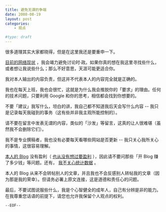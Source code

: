 ```yaml
---
title: 避免无谓的争端
date: 2008-08-19
layout: post
categories:
    - 观点

#type: draft
---
```


很多道理其实大家都晓得，但是在这里我还是要重申一下。

 [目前的网络现状]({{site.urls}}/posts/22/) ，我会竭力避免讨论时·政。如果你真的想在我这里寻找些什么，或者想让我说些什么；那么不好意思，天涯可能更适合你。

我对本人输出的内容负责，但这并不代表本人的内容完全就是正确的。

我也在每天上班，我也会很忙，这就是为什么我会推脱你的「要求」的理由。任何的技术问题，只要利用 Google 和你的思考，相信都会找到你想要的。

不要「建议」我写什么，坦白的讲，我自己都不知道我后天会写什么内容 -- 我只是记录每天我碰到的事务（这有些并非我主观所能控制的）。

请不要在留言中发表无谓的内容，类似的「沙发」等留言，这真的让人很难堪（虽然我不会删除它们）。

我不是专业撰稿者，我也没有必要每天看哪些网站是否更新 -- 我只关心我所关心的事情，这很容易理解。

 [本人的 Blog](http://www.gracecode.com)  没有盈利（ [也从没有想过要盈利]({{site.urls}}/posts/142/) ），因此请不要问那些「开 Blog 赚了多少钱」等问题。还有， [我不关心统计数据]({{site.urls}}/posts/2096/) 。

本人的 Blog 从来不会转帖别人的文章，并且我也不会反感别人转帖我的文章（因为那是我的荣幸）。但请务必署上原文连接，这是道德和责任心的问题。

最后，不要试图说服些什么，我是个心智健全的成年人，自己有分辨是非的能力。在我尊重您话语的前提下，请您也允许我保留个人观点的权利。

`--EOF--`
